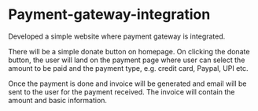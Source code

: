 # Payment-gateway-integration

Developed a simple website where payment gateway is integrated.

There will be a simple donate button on homepage. On clicking the donate button, the user will land on the payment page where user can select the amount to be paid and the payment type, e.g. credit card, Paypal, UPI etc.

Once the payment is done and invoice will be generated and email will be sent to the user for the payment received. The invoice will contain the amount and basic information. 
